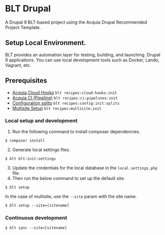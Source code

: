# BLT Drupal
A Drupal 9 BLT-based project using the Acquia Drupal Recommended Project Template.

## Setup Local Environment.
BLT provides an automation layer for testing, building, and launching.
Drupal 9 applications. You can use local development tools such as Docker, Lando, Vagrant, etc.


## Prerequisites
- [Acquia Cloud Hooks](https://docs.acquia.com/blt/tech-architect/deploy/#cloud-hooks)
`blt recipes:cloud-hooks:init`
- [Acquia CI (Pipeline)](https://docs.acquia.com/cloud-platform/pipelines/yaml)
`blt recipes:ci:pipelines:init`
- [Configuration splits](https://docs.acquia.com/blt/developer/config-split/)
`blt recipes:config:init:splits`
- [Multisite Setup](https://docs.acquia.com/blt/tech-architect/multisite/)
`blt recipes:multisite:init`

### Local setup and development
1. Run the following command to install composer dependencies.
```
$ composer install
```
2. Generate local settings files.
```
$ blt blt:init:settings
```
3. Update the credentials for the local database in the `local.settings.php` file.
4. Then run the below command to set up the default site.
```
$ blt setup
```
In the case of multisite, use the `--site` param with the site name.
```
$ blt setup --site=[sitename]
```

### Continuous development
```
$ blt sync --site=[sitename]
```
